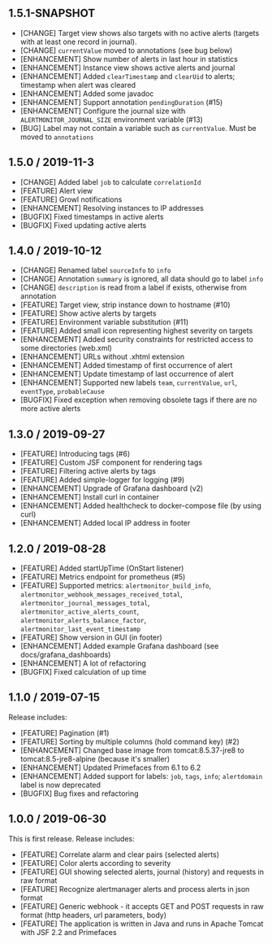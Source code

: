 ## 1.5.1-SNAPSHOT

* [CHANGE] Target view shows also targets with no active alerts (targets with at least one record in journal).
* [CHANGE] `currentValue` moved to annotations (see bug below)
* [ENHANCEMENT] Show number of alerts in last hour in statistics
* [ENHANCEMENT] Instance view shows active alerts and journal
* [ENHANCEMENT] Added `clearTimestamp` and `clearUid` to alerts; timestamp when alert was cleared
* [ENHANCEMENT] Added some javadoc
* [ENHANCEMENT] Support annotation `pendingDuration` (#15)
* [ENHANCEMENT] Configure the journal size with `ALERTMONITOR_JOURNAL_SIZE` environment variable (#13)
* [BUG] Label may not contain a variable such as `currentValue`. Must be moved to `annotations`

## 1.5.0 / 2019-11-3

* [CHANGE] Added label `job` to calculate `correlationId`
* [FEATURE] Alert view
* [FEATURE] Growl notifications
* [ENHANCEMENT] Resolving instances to IP addresses
* [BUGFIX] Fixed timestamps in active alerts
* [BUGFIX] Fixed updating active alerts

## 1.4.0 / 2019-10-12

* [CHANGE] Renamed label `sourceInfo` to `info`
* [CHANGE] Annotation `summary` is ignored, all data should go to label `info`
* [CHANGE] `description` is read from a label if exists, otherwise from annotation
* [FEATURE] Target view, strip instance down to hostname (#10)
* [FEATURE] Show active alerts by targets
* [FEATURE] Environment variable substitution (#11)
* [FEATURE] Added small icon representing highest severity on targets
* [ENHANCEMENT] Added security constraints for restricted access to some directories (web.xml)
* [ENHANCEMENT] URLs without .xhtml extension
* [ENHANCEMENT] Added timestamp of first occurrence of alert
* [ENHANCEMENT] Update timestamp of last occurrence of alert
* [ENHANCEMENT] Supported new labels `team`, `currentValue`, `url`, `eventType`, `probableCause`
* [BUGFIX] Fixed exception when removing obsolete tags if there are no more active alerts

## 1.3.0 / 2019-09-27

* [FEATURE] Introducing tags (#6)
* [FEATURE] Custom JSF component for rendering tags
* [FEATURE] Filtering active alerts by tags
* [FEATURE] Added simple-logger for logging (#9)
* [ENHANCEMENT] Upgrade of Grafana dashboard (v2)
* [ENHANCEMENT] Install curl in container
* [ENHANCEMENT] Added healthcheck to docker-compose file (by using curl)
* [ENHANCEMENT] Added local IP address in footer

## 1.2.0 / 2019-08-28

* [FEATURE] Added startUpTime (OnStart listener)
* [FEATURE] Metrics endpoint for prometheus (#5)
* [FEATURE] Supported metrics: `alertmonitor_build_info`, `alertmonitor_webhook_messages_received_total`, `alertmonitor_journal_messages_total`, `alertmonitor_active_alerts_count`, `alertmonitor_alerts_balance_factor`, `alertmonitor_last_event_timestamp`
* [FEATURE] Show version in GUI (in footer)
* [ENHANCEMENT] Added example Grafana dashboard (see docs/grafana_dashboards)
* [ENHANCEMENT] A lot of refactoring
* [BUGFIX] Fixed calculation of up time

## 1.1.0 / 2019-07-15

Release includes:

* [FEATURE] Pagination (#1)
* [FEATURE] Sorting by multiple columns (hold command key) (#2)
* [ENHANCEMENT] Changed base image from tomcat:8.5.37-jre8 to tomcat:8.5-jre8-alpine (because it's smaller)
* [ENHANCEMENT] Updated Primefaces from 6.1 to 6.2
* [ENHANCEMENT] Added support for labels: `job`, `tags`, `info`; `alertdomain` label is now deprecated
* [BUGFIX] Bug fixes and refactoring

## 1.0.0 / 2019-06-30

This is first release. Release includes:

* [FEATURE] Correlate alarm and clear pairs (selected alerts)
* [FEATURE] Color alerts according to severity
* [FEATURE] GUI showing selected alerts, journal (history) and requests in raw format
* [FEATURE] Recognize alertmanager alerts and process alerts in json format
* [FEATURE] Generic webhook - it accepts GET and POST requests in raw format (http headers, url parameters, body)
* [FEATURE] The application is written in Java and runs in Apache Tomcat with JSF 2.2 and Primefaces
